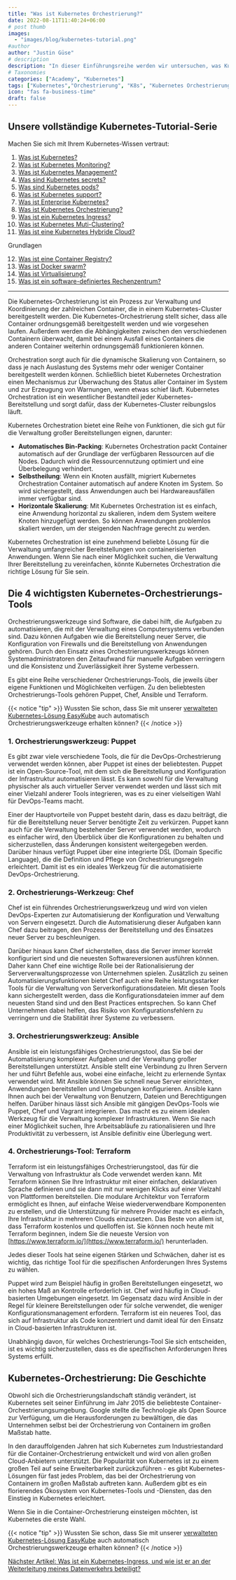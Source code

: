 ```yaml
---
title: "Was ist Kubernetes Orchestrierung?"
date: 2022-08-11T11:40:24+06:00
# post thumb
images:
  - "images/blog/kubernetes-tutorial.png"
#author
author: "Justin Güse"
# description
description: "In dieser Einführungsreihe werden wir untersuchen, was Kubernetes-Orchestrierung ist, was Tools wie Ansible, Terraform, Chef und Puppet leisten und was Sie tun können, um Ihre Cluster-Orchestrierung zu verbessern."
# Taxonomies
categories: ["Academy", "Kubernetes"]
tags: ["Kubernetes","Orchestrierung", "K8s", "Kubernetes Orchestrierung", "Terraform", "Tutorial"]
icon: "fas fa-business-time"
draft: false
---
```


## Unsere vollständige Kubernetes-Tutorial-Serie

Machen Sie sich mit Ihrem Kubernetes-Wissen vertraut:

1. [Was ist Kubernetes?](/de/blog/was-ist-kubernetes/)
2. [Was ist Kubernetes Monitoring?](/de/blog/was-ist-kubernetes-monitoring/)
3. [Was ist Kubernetes Management?](/de/blog/was-ist-kubernetes-management/)
4. [Was sind Kubernetes secrets?](/de/blog/was-sind-kubernetes-secrets/)
5. [Was sind Kubernetes pods?](/de/blog/was-sind-kubernetes-pods/)
6. [Was ist Kubernetes support?](/de/blog/was-ist-kubernetes-support/)
7. [Was ist Enterprise Kubernetes?](/de/blog/was-ist-enterprise-kubernetes/)
8. [Was ist Kubernetes Orchestrierung?](/de/blog/was-ist-kubernetes-orchestrierung/)
9. [Was ist ein Kubernetes Ingress?](/de/blog/was-ist-ein-kubernetes-ingress/)
10. [Was ist Kubernetes Muti-Clustering?](/de/blog/was-ist-kubernetes-multi-clustering/)
11. [Was ist eine Kubernetes Hybride Cloud?](/blog/was-ist-kubernetes-multi-cloud-oder-hybrid-cloud/)

Grundlagen

12. [Was ist eine Container Registry?](/de/blog/was-ist-eine-container-registry/)
13. [Was ist Docker swarm?](/de/blog/was-ist-docker-swarm/)
14. [Was ist Virtualisierung?](/de/blog/was-ist-virtualisierung/)
15. [Was ist ein software-definiertes Rechenzentrum?](/de/blog/was-ist-ein-software-definiertes-rechenzentrum/)

---

Die Kubernetes-Orchestrierung ist ein Prozess zur Verwaltung und Koordinierung der zahlreichen Container, die in einem Kubernetes-Cluster bereitgestellt werden. Die Kubernetes-Orchestrierung stellt sicher, dass alle Container ordnungsgemäß bereitgestellt werden und wie vorgesehen laufen. Außerdem werden die Abhängigkeiten zwischen den verschiedenen Containern überwacht, damit bei einem Ausfall eines Containers die anderen Container weiterhin ordnungsgemäß funktionieren können.

Orchestration sorgt auch für die dynamische Skalierung von Containern, so dass je nach Auslastung des Systems mehr oder weniger Container bereitgestellt werden können. Schließlich bietet Kubernetes Orchestration einen Mechanismus zur Überwachung des Status aller Container im System und zur Erzeugung von Warnungen, wenn etwas schief läuft. Kubernetes Orchestration ist ein wesentlicher Bestandteil jeder Kubernetes-Bereitstellung und sorgt dafür, dass der Kubernetes-Cluster reibungslos läuft.

Kubernetes Orchestration bietet eine Reihe von Funktionen, die sich gut für die Verwaltung großer Bereitstellungen eignen, darunter:

- **Automatisches Bin-Packing**: Kubernetes Orchestration packt Container automatisch auf der Grundlage der verfügbaren Ressourcen auf die Nodes. Dadurch wird die Ressourcennutzung optimiert und eine Überbelegung verhindert.
- **Selbstheilung**: Wenn ein Knoten ausfällt, migriert Kubernetes Orchestration Container automatisch auf andere Knoten im System. So wird sichergestellt, dass Anwendungen auch bei Hardwareausfällen immer verfügbar sind.
- **Horizontale Skalierung**: Mit Kubernetes Orchestration ist es einfach, eine Anwendung horizontal zu skalieren, indem dem System weitere Knoten hinzugefügt werden. So können Anwendungen problemlos skaliert werden, um der steigenden Nachfrage gerecht zu werden.

Kubernetes Orchestration ist eine zunehmend beliebte Lösung für die Verwaltung umfangreicher Bereitstellungen von containerisierten Anwendungen. Wenn Sie nach einer Möglichkeit suchen, die Verwaltung Ihrer Bereitstellung zu vereinfachen, könnte Kubernetes Orchestration die richtige Lösung für Sie sein.


## Die 4 wichtigsten Kubernetes-Orchestrierungs-Tools

Orchestrierungswerkzeuge sind Software, die dabei hilft, die Aufgaben zu automatisieren, die mit der Verwaltung eines Computersystems verbunden sind. Dazu können Aufgaben wie die Bereitstellung neuer Server, die Konfiguration von Firewalls und die Bereitstellung von Anwendungen gehören. Durch den Einsatz eines Orchestrierungswerkzeugs können Systemadministratoren den Zeitaufwand für manuelle Aufgaben verringern und die Konsistenz und Zuverlässigkeit ihrer Systeme verbessern.

Es gibt eine Reihe verschiedener Orchestrierungs-Tools, die jeweils über eigene Funktionen und Möglichkeiten verfügen. Zu den beliebtesten Orchestrierungs-Tools gehören Puppet, Chef, Ansible und Terraform.

{{< notice "tip" >}}
  Wussten Sie schon, dass Sie mit unserer [verwalteten Kubernetes-Lösung EasyKube](/de/services/easykube) auch automatisch Orchestrierungswerkzeuge erhalten können?
{{< /notice >}}

### 1. Orchestrierungswerkzeug: Puppet

Es gibt zwar viele verschiedene Tools, die für die DevOps-Orchestrierung verwendet werden können, aber Puppet ist eines der beliebtesten. Puppet ist ein Open-Source-Tool, mit dem sich die Bereitstellung und Konfiguration der Infrastruktur automatisieren lässt. Es kann sowohl für die Verwaltung physischer als auch virtueller Server verwendet werden und lässt sich mit einer Vielzahl anderer Tools integrieren, was es zu einer vielseitigen Wahl für DevOps-Teams macht.

Einer der Hauptvorteile von Puppet besteht darin, dass es dazu beiträgt, die für die Bereitstellung neuer Server benötigte Zeit zu verkürzen. Puppet kann auch für die Verwaltung bestehender Server verwendet werden, wodurch es einfacher wird, den Überblick über die Konfigurationen zu behalten und sicherzustellen, dass Änderungen konsistent weitergegeben werden. Darüber hinaus verfügt Puppet über eine integrierte DSL (Domain Specific Language), die die Definition und Pflege von Orchestrierungsregeln erleichtert. Damit ist es ein ideales Werkzeug für die automatisierte DevOps-Orchestrierung.

### 2. Orchestrierungs-Werkzeug: Chef

Chef ist ein führendes Orchestrierungswerkzeug und wird von vielen DevOps-Experten zur Automatisierung der Konfiguration und Verwaltung von Servern eingesetzt. Durch die Automatisierung dieser Aufgaben kann Chef dazu beitragen, den Prozess der Bereitstellung und des Einsatzes neuer Server zu beschleunigen.

Darüber hinaus kann Chef sicherstellen, dass die Server immer korrekt konfiguriert sind und die neuesten Softwareversionen ausführen können. Daher kann Chef eine wichtige Rolle bei der Rationalisierung der Serververwaltungsprozesse von Unternehmen spielen. Zusätzlich zu seinen Automatisierungsfunktionen bietet Chef auch eine Reihe leistungsstarker Tools für die Verwaltung von Serverkonfigurationsdateien. Mit diesen Tools kann sichergestellt werden, dass die Konfigurationsdateien immer auf dem neuesten Stand sind und den Best Practices entsprechen. So kann Chef Unternehmen dabei helfen, das Risiko von Konfigurationsfehlern zu verringern und die Stabilität ihrer Systeme zu verbessern.

### 3. Orchestrierungswerkzeug: Ansible

Ansible ist ein leistungsfähiges Orchestrierungstool, das Sie bei der Automatisierung komplexer Aufgaben und der Verwaltung großer Bereitstellungen unterstützt. Ansible stellt eine Verbindung zu Ihren Servern her und führt Befehle aus, wobei eine einfache, leicht zu erlernende Syntax verwendet wird. Mit Ansible können Sie schnell neue Server einrichten, Anwendungen bereitstellen und Umgebungen konfigurieren. Ansible kann Ihnen auch bei der Verwaltung von Benutzern, Dateien und Berechtigungen helfen. Darüber hinaus lässt sich Ansible mit gängigen DevOps-Tools wie Puppet, Chef und Vagrant integrieren. Das macht es zu einem idealen Werkzeug für die Verwaltung komplexer Infrastrukturen. Wenn Sie nach einer Möglichkeit suchen, Ihre Arbeitsabläufe zu rationalisieren und Ihre Produktivität zu verbessern, ist Ansible definitiv eine Überlegung wert.

### 4. Orchestrierungs-Tool: Terraform

Terraform ist ein leistungsfähiges Orchestrierungstool, das für die Verwaltung von Infrastruktur als Code verwendet werden kann. Mit Terraform können Sie Ihre Infrastruktur mit einer einfachen, deklarativen Sprache definieren und sie dann mit nur wenigen Klicks auf einer Vielzahl von Plattformen bereitstellen. Die modulare Architektur von Terraform ermöglicht es Ihnen, auf einfache Weise wiederverwendbare Komponenten zu erstellen, und die Unterstützung für mehrere Provider macht es einfach, Ihre Infrastruktur in mehreren Clouds einzusetzen. Das Beste von allem ist, dass Terraform kostenlos und quelloffen ist. Sie können noch heute mit Terraform beginnen, indem Sie die neueste Version von [https://www.terraform.io/](https://www.terraform.io/) herunterladen.

Jedes dieser Tools hat seine eigenen Stärken und Schwächen, daher ist es wichtig, das richtige Tool für die spezifischen Anforderungen Ihres Systems zu wählen.

Puppet wird zum Beispiel häufig in großen Bereitstellungen eingesetzt, wo ein hohes Maß an Kontrolle erforderlich ist. Chef wird häufig in Cloud-basierten Umgebungen eingesetzt. Im Gegensatz dazu wird Ansible in der Regel für kleinere Bereitstellungen oder für solche verwendet, die weniger Konfigurationsmanagement erfordern. Terraform ist ein neueres Tool, das sich auf Infrastruktur als Code konzentriert und damit ideal für den Einsatz in Cloud-basierten Infrastrukturen ist.

Unabhängig davon, für welches Orchestrierungs-Tool Sie sich entscheiden, ist es wichtig sicherzustellen, dass es die spezifischen Anforderungen Ihres Systems erfüllt.

## Kubernetes-Orchestrierung: Die Geschichte

Obwohl sich die Orchestrierungslandschaft ständig verändert, ist Kubernetes seit seiner Einführung im Jahr 2015 die beliebteste Container-Orchestrierungsumgebung. Google stellte die Technologie als Open Source zur Verfügung, um die Herausforderungen zu bewältigen, die das Unternehmen selbst bei der Orchestrierung von Containern im großen Maßstab hatte.

In den darauffolgenden Jahren hat sich Kubernetes zum Industriestandard für die Container-Orchestrierung entwickelt und wird von allen großen Cloud-Anbietern unterstützt. Die Popularität von Kubernetes ist zu einem großen Teil auf seine Erweiterbarkeit zurückzuführen - es gibt Kubernetes-Lösungen für fast jedes Problem, das bei der Orchestrierung von Containern im großen Maßstab auftreten kann. Außerdem gibt es ein florierendes Ökosystem von Kubernetes-Tools und -Diensten, das den Einstieg in Kubernetes erleichtert.

Wenn Sie in die Container-Orchestrierung einsteigen möchten, ist Kubernetes die erste Wahl.

{{< notice "tip" >}}
  Wussten Sie schon, dass Sie mit unserer [verwalteten Kubernetes-Lösung EasyKube](/de/services/easykube) auch automatisch Orchestrierungswerkzeuge erhalten können?
{{< /notice >}}

[Nächster Artikel: Was ist ein Kubernetes-Ingress, und wie ist er an der Weiterleitung meines Datenverkehrs beteiligt?](/de/blog/was-ist-ein-kubernetes-ingress/)